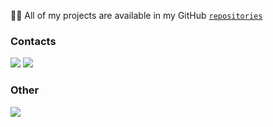 👨‍💻 All of my projects are available in my GitHub [`repositories`](https://github.com/ayriix?tab=repositories)

<h3 align="left">Contacts</h3>

<p align="left">
  <a href="https://www.vk.com/mcbooster" target="_blank"><img src="https://shields.io/badge/VKONTAKTE-black?logo=vk&style=for-the-badge"/></a>
  <a href="https://t.me/kmtsvg" target="_blank"><img src="https://img.shields.io/badge/Telegram-black?style=for-the-badge&logo=telegram&logoColor=white"/></a>
</p>

<h3 align="left">Other</h3>
<picture>
  <source
    srcset="https://github-readme-stats.vercel.app/api?username=ayriix&show_icons=true&theme=dark&border_radius=12&text_color=dddddd"
    media="(prefers-color-scheme: dark)"
  />
  <source
    srcset="https://github-readme-stats.vercel.app/api?username=ayriix&show_icons=true"
    media="(prefers-color-scheme: dark), (prefers-color-scheme: no-preference)"
  />
  <img src="https://github-readme-stats.vercel.app/api?username=ayriix&show_icons=true" />
</picture>
